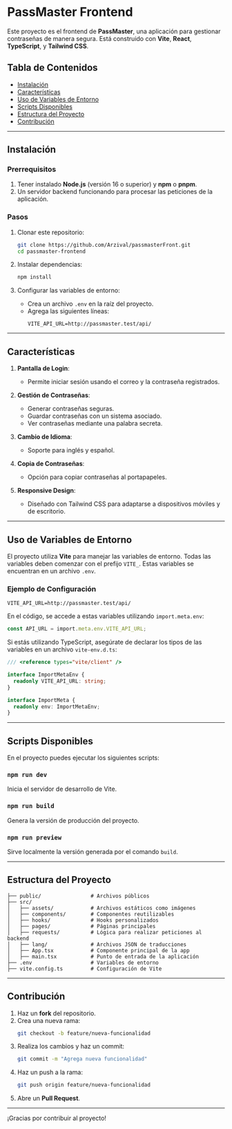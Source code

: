 # PassMaster Frontend

Este proyecto es el frontend de **PassMaster**, una aplicación para gestionar contraseñas de manera segura. Está construido con **Vite**, **React**, **TypeScript**, y **Tailwind CSS**.

## Tabla de Contenidos
- [Instalación](#instalación)
- [Características](#características)
- [Uso de Variables de Entorno](#uso-de-variables-de-entorno)
- [Scripts Disponibles](#scripts-disponibles)
- [Estructura del Proyecto](#estructura-del-proyecto)
- [Contribución](#contribución)

---

## Instalación

### Prerrequisitos
1. Tener instalado **Node.js** (versión 16 o superior) y **npm** o **pnpm**.
2. Un servidor backend funcionando para procesar las peticiones de la aplicación.

### Pasos
1. Clonar este repositorio:
   ```bash
   git clone https://github.com/Arzival/passmasterFront.git
   cd passmaster-frontend
   ```

2. Instalar dependencias:
   ```bash
   npm install
   ```

3. Configurar las variables de entorno:
   - Crea un archivo `.env` en la raíz del proyecto.
   - Agrega las siguientes líneas:
     ```env
     VITE_API_URL=http://passmaster.test/api/
     ```

---

## Características

1. **Pantalla de Login**:
   - Permite iniciar sesión usando el correo y la contraseña registrados.

2. **Gestión de Contraseñas**:
   - Generar contraseñas seguras.
   - Guardar contraseñas con un sistema asociado.
   - Ver contraseñas mediante una palabra secreta.

3. **Cambio de Idioma**:
   - Soporte para inglés y español.

4. **Copia de Contraseñas**:
   - Opción para copiar contraseñas al portapapeles.

5. **Responsive Design**:
   - Diseñado con Tailwind CSS para adaptarse a dispositivos móviles y de escritorio.

---

## Uso de Variables de Entorno

El proyecto utiliza **Vite** para manejar las variables de entorno. Todas las variables deben comenzar con el prefijo `VITE_`. Estas variables se encuentran en un archivo `.env`.

### Ejemplo de Configuración
```env
VITE_API_URL=http://passmaster.test/api/
```

En el código, se accede a estas variables utilizando `import.meta.env`:

```ts
const API_URL = import.meta.env.VITE_API_URL;
```

Si estás utilizando TypeScript, asegúrate de declarar los tipos de las variables en un archivo `vite-env.d.ts`:

```ts
/// <reference types="vite/client" />

interface ImportMetaEnv {
  readonly VITE_API_URL: string;
}

interface ImportMeta {
  readonly env: ImportMetaEnv;
}
```

---

## Scripts Disponibles

En el proyecto puedes ejecutar los siguientes scripts:

### `npm run dev`
Inicia el servidor de desarrollo de Vite.

### `npm run build`
Genera la versión de producción del proyecto.

### `npm run preview`
Sirve localmente la versión generada por el comando `build`.

---

## Estructura del Proyecto

```plaintext
├── public/                # Archivos públicos
├── src/
│   ├── assets/            # Archivos estáticos como imágenes
│   ├── components/        # Componentes reutilizables
│   ├── hooks/             # Hooks personalizados
│   ├── pages/             # Páginas principales
│   ├── requests/          # Lógica para realizar peticiones al backend
│   ├── lang/              # Archivos JSON de traducciones
│   ├── App.tsx            # Componente principal de la app
│   ├── main.tsx           # Punto de entrada de la aplicación
├── .env                   # Variables de entorno
├── vite.config.ts         # Configuración de Vite
```
---

## Contribución

1. Haz un **fork** del repositorio.
2. Crea una nueva rama:
   ```bash
   git checkout -b feature/nueva-funcionalidad
   ```
3. Realiza los cambios y haz un commit:
   ```bash
   git commit -m "Agrega nueva funcionalidad"
   ```
4. Haz un push a la rama:
   ```bash
   git push origin feature/nueva-funcionalidad
   ```
5. Abre un **Pull Request**.

---

¡Gracias por contribuir al proyecto!